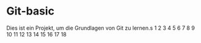 # Git-basic
Dies ist ein Projekt, um die Grundlagen von Git zu lernen.s
1
2
3
4
5
6
7
8
9
10
11
12
13
14
15
16
17
18
